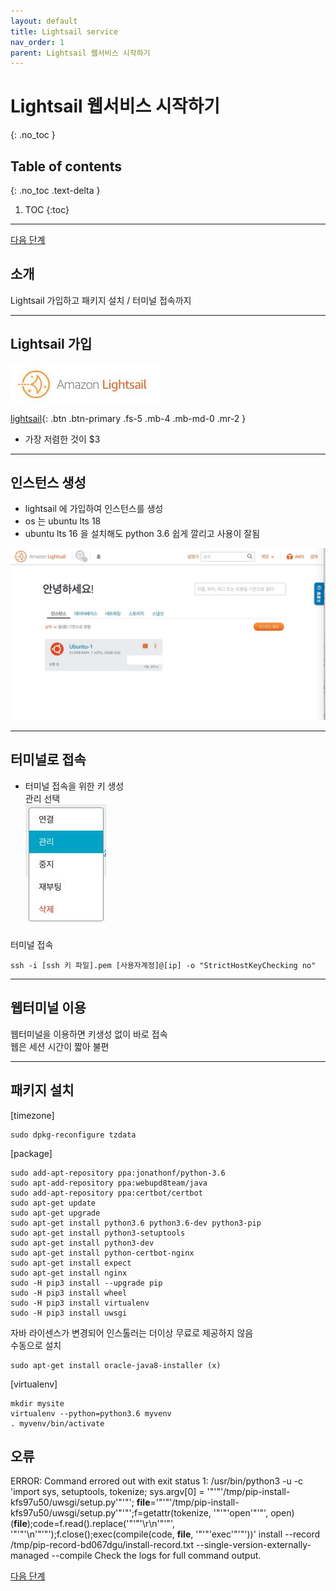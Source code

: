 ```yaml
---
layout: default
title: Lightsail service
nav_order: 1
parent: Lightsail 웹서비스 시작하기
---
```



# Lightsail 웹서비스 시작하기
{: .no_toc }

## Table of contents
{: .no_toc .text-delta }

1. TOC
{:toc}


---
[다음 단계](../Lightsail_source_2)

## 소개

Lightsail 가입하고 패키지 설치 / 터미널 접속까지

---

## Lightsail 가입

![image](/assets/images/s2.jpeg)

[lightsail](http://lightsail.aws.amazon.com){: .btn .btn-primary .fs-5 .mb-4 .mb-md-0 .mr-2 }

-   가장 저렴한 것이 \$3

---

## 인스턴스 생성

-   lightsail 에 가입하여 인스턴스를 생성
-   os 는 ubuntu lts 18
-   ubuntu lts 16 을 설치해도 python 3.6 쉽게 깔리고 사용이 잘됨

![image](/assets/images/s3.jpeg)

---

## 터미널로 접속

-   터미널 접속을 위한 키 생성  
    관리 선택  
    ![image](/assets/images/s1.jpeg)

<div class="code-example" markdown="1">

터미널 접속

</div>
 
```
ssh -i [ssh 키 파일].pem [사용자계정]@[ip] -o "StrictHostKeyChecking no"
```

---

## 웹터미널 이용

웹터미널을 이용하면 키생성 없이 바로 접속  
웹은 세션 시간이 짧아 불편

---

## 패키지 설치

<div class="code-example" markdown="1">
[timezone]  
</div>

```
sudo dpkg-reconfigure tzdata
```

<div class="code-example" markdown="1">
[package]  
</div>

```
sudo add-apt-repository ppa:jonathonf/python-3.6
sudo apt-add-repository ppa:webupd8team/java
sudo add-apt-repository ppa:certbot/certbot
sudo apt-get update
sudo apt-get upgrade
sudo apt-get install python3.6 python3.6-dev python3-pip
sudo apt-get install python3-setuptools
sudo apt-get install python3-dev
sudo apt-get install python-certbot-nginx
sudo apt-get install expect
sudo apt-get install nginx
sudo -H pip3 install --upgrade pip
sudo -H pip3 install wheel
sudo -H pip3 install virtualenv
sudo -H pip3 install uwsgi
```

<div class="code-example" markdown="1">

자바 라이센스가 변경되어 인스톨러는 더이상 무료로 제공하지 않음  
수동으로 설치

</div>

```
sudo apt-get install oracle-java8-installer (x)
```

<div class="code-example" markdown="1">
[virtualenv]
</div>

```
mkdir mysite
virtualenv --python=python3.6 myvenv
. myvenv/bin/activate
```

## 오류

ERROR: Command errored out with exit status 1: /usr/bin/python3 -u -c 'import sys, setuptools, tokenize; sys.argv[0] = '"'"'/tmp/pip-install-kfs97u50/uwsgi/setup.py'"'"'; **file**='"'"'/tmp/pip-install-kfs97u50/uwsgi/setup.py'"'"';f=getattr(tokenize, '"'"'open'"'"', open)(**file**);code=f.read().replace('"'"'\r\n'"'"', '"'"'\n'"'"');f.close();exec(compile(code, **file**, '"'"'exec'"'"'))' install --record /tmp/pip-record-bd067dgu/install-record.txt --single-version-externally-managed --compile Check the logs for full command output.

[다음 단계](../Lightsail_source_2)